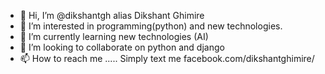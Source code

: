 - 👋 Hi, I’m @dikshantgh alias Dikshant Ghimire
- 👀 I’m interested in programming(python) and new technologies.
- 🌱 I’m currently learning new technologies (AI)
- 💞️ I’m looking to collaborate on python and django
- 📫 How to reach me ..... Simply text me facebook.com/dikshantghimire/

<!---
dikshantgh/dikshantgh is a ✨ special ✨ repository because its `README.md` (this file) appears on your GitHub profile.
You can click the Preview link to take a look at your changes.
--->

